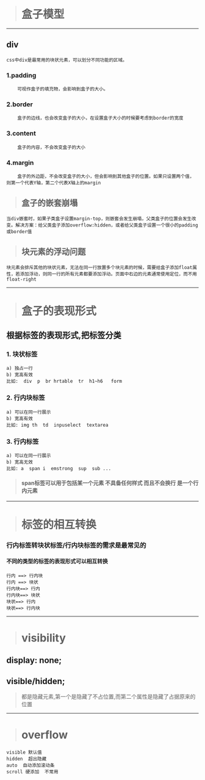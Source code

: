 > # 盒子模型
***
## div
    css中div是最常用的块状元素，可以划分不同功能的区域。
### 1.padding
        可视作盒子的填充物，会影响到盒子的大小。
### 2.border
        盒子的边线，也会改变盒子的大小，在设置盒子大小的时候要考虑到border的宽度
### 3.content
        盒子的内容，不会改变盒子的大小
### 4.margin
        盒子的外边距，不会改变盒子的大小，但会影响到其他盒子的位置。如果只设置两个值，则第一个代表Y轴，第二个代表X轴上的margin
> ## 盒子的嵌套崩塌
    当div嵌套时，如果子类盒子设置margin-top，则嵌套会发生崩塌，父类盒子的位置会发生改变。解决方案：给父类盒子添加overflow:hidden，或者给父类盒子设置一个很小的padding或border值
> ## 块元素的浮动问题
    块元素会排斥其他的块状元素，无法在同一行放置多个块元素的时候，需要给盒子添加float属性，若添加浮动，则同一行的所有元素都要添加浮动。页面中右边的元素通常使用定位，而不用float-right
***
> # 盒子的表现形式
## 根据标签的表现形式,把标签分类 
### 1. 块状标签 
	a) 独占一行
	b) 宽高有效
	比如:  div  p  br hrtable  tr  h1~h6   form
### 2. 行内块标签
	a) 可以在同一行展示
	b) 宽高有效
	比如: img th  td  inpuselect  textarea
### 3. 行内标签
	a) 可以在同一行展示
	b) 宽高无效
	比如: a  span i  emstrong  sup  sub ...
>#### span标签可以用于包括某一个元素 不具备任何样式 而且不会换行 是一个行内元素 
***
> # 标签的相互转换
### 行内标签转块状标签/行内块标签的需求是最常见的
#### 不同的类型的标签的表现形式可以相互转换
	行内 ==> 行内块
	行内 ==> 块状
	行内块==> 行内
	行内块==> 块状
	块状==> 行内
	块状==> 行内块

***
># visibility
## display: none;
## visible/hidden;
> 都是隐藏元素,第一个是隐藏了不占位置,而第二个属性是隐藏了占据原来的位置

***
> # overflow
    visible 默认值
    hidden  超出隐藏
	auto  自动添加滚动条
	scroll 硬添加  不常用